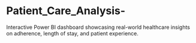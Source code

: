 # Patient_Care_Analysis-
Interactive Power BI dashboard showcasing real-world healthcare insights on adherence, length of stay, and patient experience.
